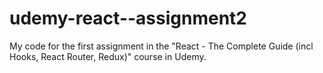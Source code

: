 # udemy-react--assignment2
  My code for the first assignment in the "React - The Complete Guide (incl Hooks, React Router, Redux)" course in Udemy.
